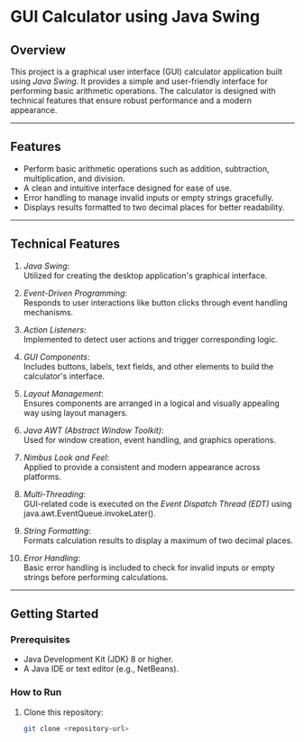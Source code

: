 # GUI Calculator using Java Swing  

## Overview  
This project is a graphical user interface (GUI) calculator application built using *Java Swing*. It provides a simple and user-friendly interface for performing basic arithmetic operations. The calculator is designed with technical features that ensure robust performance and a modern appearance.

---

## Features  

- Perform basic arithmetic operations such as addition, subtraction, multiplication, and division.  
- A clean and intuitive interface designed for ease of use.  
- Error handling to manage invalid inputs or empty strings gracefully.  
- Displays results formatted to two decimal places for better readability.  

---

## Technical Features  

1. *Java Swing*:  
   Utilized for creating the desktop application's graphical interface.  

2. *Event-Driven Programming*:  
   Responds to user interactions like button clicks through event handling mechanisms.  

3. *Action Listeners*:  
   Implemented to detect user actions and trigger corresponding logic.  

4. *GUI Components*:  
   Includes buttons, labels, text fields, and other elements to build the calculator's interface.  

5. *Layout Management*:  
   Ensures components are arranged in a logical and visually appealing way using layout managers.  

6. *Java AWT (Abstract Window Toolkit)*:  
   Used for window creation, event handling, and graphics operations.  

7. *Nimbus Look and Feel*:  
   Applied to provide a consistent and modern appearance across platforms.  

8. *Multi-Threading*:  
   GUI-related code is executed on the *Event Dispatch Thread (EDT)* using java.awt.EventQueue.invokeLater().  

9. *String Formatting*:  
   Formats calculation results to display a maximum of two decimal places.  

10. *Error Handling*:  
    Basic error handling is included to check for invalid inputs or empty strings before performing calculations.  

---

## Getting Started  

### Prerequisites  
- Java Development Kit (JDK) 8 or higher.  
- A Java IDE or text editor (e.g., NetBeans).  

### How to Run  
1. Clone this repository:  
   ```bash  
   git clone <repository-url>
